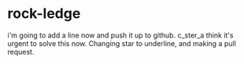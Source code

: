 # rock-ledge
i'm going to add a line now and push it up to github.
c_ster_a think it's urgent to solve this now. Changing star to underline, and
making a pull request.

